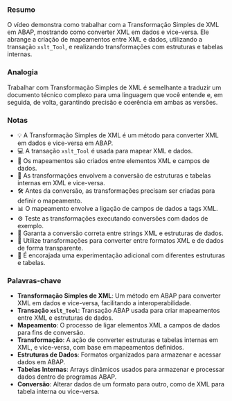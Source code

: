 ### Resumo
O vídeo demonstra como trabalhar com a Transformação Simples de XML em ABAP, mostrando como converter XML em dados e vice-versa. Ele abrange a criação de mapeamentos entre XML e dados, utilizando a transação `xslt_Tool`, e realizando transformações com estruturas e tabelas internas.

### Analogia
Trabalhar com Transformação Simples de XML é semelhante a traduzir um documento técnico complexo para uma linguagem que você entende e, em seguida, de volta, garantindo precisão e coerência em ambas as versões.

### Notas
- 💡 A Transformação Simples de XML é um método para converter XML em dados e vice-versa em ABAP.
- 💻 A transação `xslt_Tool` é usada para mapear XML e dados.
- 🔄 Os mapeamentos são criados entre elementos XML e campos de dados.
- 📝 As transformações envolvem a conversão de estruturas e tabelas internas em XML e vice-versa.
- 🛠️ Antes da conversão, as transformações precisam ser criadas para definir o mapeamento.
- 📊 O mapeamento envolve a ligação de campos de dados a tags XML.
- ⚙️ Teste as transformações executando conversões com dados de exemplo.
- 📃 Garanta a conversão correta entre strings XML e estruturas de dados.
- 🤝 Utilize transformações para converter entre formatos XML e de dados de forma transparente.
- 🔗 É encorajada uma experimentação adicional com diferentes estruturas e tabelas.

### Palavras-chave
- **Transformação Simples de XML**: Um método em ABAP para converter XML em dados e vice-versa, facilitando a interoperabilidade.
- **Transação `xslt_Tool`**: Transação ABAP usada para criar mapeamentos entre XML e estruturas de dados.
- **Mapeamento**: O processo de ligar elementos XML a campos de dados para fins de conversão.
- **Transformação**: A ação de converter estruturas e tabelas internas em XML, e vice-versa, com base em mapeamentos definidos.
- **Estruturas de Dados**: Formatos organizados para armazenar e acessar dados em ABAP.
- **Tabelas Internas**: Arrays dinâmicos usados para armazenar e processar dados dentro de programas ABAP.
- **Conversão**: Alterar dados de um formato para outro, como de XML para tabela interna ou vice-versa.
